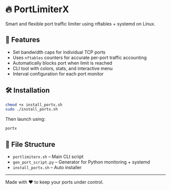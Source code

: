 # 🔥 PortLimiterX

Smart and flexible port traffic limiter using nftables + systemd on Linux.

## 🚀 Features

- Set bandwidth caps for individual TCP ports
- Uses `nftables` counters for accurate per-port traffic accounting
- Automatically blocks port when limit is reached
- CLI tool with colors, stats, and interactive menu
- Interval configuration for each port monitor

## 🛠 Installation

```bash
chmod +x install_portx.sh
sudo ./install_portx.sh
```

Then launch using:

```bash
portx
```

## 📂 File Structure

- `portlimiterx.sh` – Main CLI script
- `gen_port_script.py` – Generator for Python monitoring + systemd
- `install_portx.sh` – Auto installer

---

Made with ❤️ to keep your ports under control.
